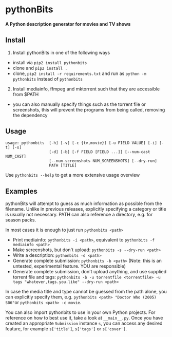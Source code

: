 # pythonBits
#### A Python description generator for movies and TV shows

## Install
1. Install pythonBits in one of the following ways
  * install via `pip2 install pythonbits`
  * clone and `pip2 install .`
  * clone, `pip2 install -r requirements.txt` and run as `python -m pythonbits` instead of `pythonbits`

2. Install mediainfo, ffmpeg and mktorrent such that they are accessible from $PATH
  * you can also manually specify things such as the torrent file or screenshots, this will prevent the programs from being called, removing the dependency

## Usage
```
usage: pythonbits  [-h] [-v] [-c {tv,movie}] [-u FIELD VALUE] [-i] [-t] [-s]
                   [-d] [-b] [-f FIELD [FIELD ...]] [--num-cast NUM_CAST]
                   [--num-screenshots NUM_SCREENSHOTS] [--dry-run]
                   PATH [TITLE]
```
Use `pythonbits --help` to get a more extensive usage overview

## Examples
pythonBits will attempt to guess as much information as possible from the filename. Unlike in previous releases, explicitly specifying a category or title is usually not necessary. PATH can also reference a directory, e.g. for season packs.

In most cases it is enough to just run `pythonbits <path>`

* Print mediainfo: `pythonbits -i <path>`, equivalent to `pythonbits -f mediainfo <path>`
* Make screenshots, but don't upload: `pythonbits -s --dry-run <path>`
* Write a description: `pythonbits -d <path>`
* Generate complete submission: `pythonbits -b <path>` (Note: this is an untested, experimental feature. YOU are responsible)
* Generate complete submission, don't upload anything, and use supplied torrent file and tags: `pythonbits -b -u torrentfile <torrentfile> -u tags "whatever,tags.you.like" --dry-run <path>`

In case the media title and type cannot be guessed from the path alone, you can explicitly specify them, e.g. `pythonbits <path> "Doctor Who (2005) S06"`or `pythonbits <path> -c movie`.

You can also import pythonbits to use in your own Python projects. For reference on how to best use it, take a look at `__main__.py`. Once you have created an appropriate `Submission` instance `s`, you can access any desired feature, for example `s['title']`, `s['tags']` or `s['cover']`.
